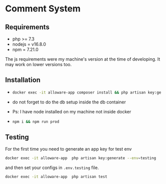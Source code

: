 # Comment System

## Requirements

-   php >= 7.3
-   nodejs = v16.8.0
-   npm = 7.21.0

The js requirements were my machine's version at the time of developing. It may work on lower versions too.

## Installation

-   ```bash
    docker exec -it alloware-app composer install && php artisan key:generate
    ```
-   do not forget to do the db setup inside the db container

-   Ps: I have node installed on my machine not inside docker

-   ```bash
    npm i && npm run prod
    ```

## Testing

For the first time you need to generate an app key for test env

```bash
docker exec -it alloware-app  php artisan key:generate --env=testing
```

and then set your configs in `.env.testing` file.

```bash
docker exec -it alloware-app  php artisan test
```
